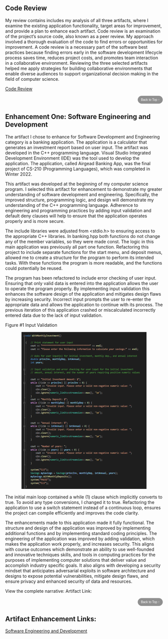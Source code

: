 


## **Code Review**
My review contains includes my analysis of all three artifacts, where I examine the existing application functionality, target areas for improvement, and provide a plan to enhance each artifact. Code review is an examination of the project’s source code, also known as a peer review. My approach involved a thorough evaluation of the code to find errors or opportunities for improvement. A code review is a necessary part of the software best practices because finding errors early in the software development lifecycle process saves time, reduces project costs, and promotes team interaction in a collaborative environment. Reviewing the three selected artifacts helped me apply strategies for building collaborative environments that enable diverse audiences to support organizational decision making in the field of computer science. 

[Code Review](https://youtu.be/6cdXHpRNkXQ)

<div style="text-align: right;">
    <a href="#">
        <button style="font-size: 10px; font-weight: 500; background: #909090; color: #ffffff; border-radius: 50px; border-style: solid; border-color: #909090; padding: 5px 8px;">Back to Top &#8593;</button>
    </a>
</div>

## **Enhancement One: Software Engineering and Development**
  The artifact I chose to enhance for Software Development and Engineering category is a banking application. The application is a calculator that generates an investment report based on user input. The artifact was developed in the C++ programming language. Visual Studio Integrated Development Environment (IDE) was the tool used to develop the application. The application, called Airgead Banking App, was the final project of CS-210 (Programming Languages), which was completed in Winter 2022.

This artifact was developed at the beginning of my computer science program. I selected this artifact for enhancement to demonstrate my greater understanding of software development and engineering. Specifically, the improved structure, programming logic, and design will demonstrate my understanding of the C++ programming language. Adherence to engineering and programming practices by adding input validation and default deny clauses will help to ensure that the application operates properly and is more secure.

The include libraries were adjusted from <stdio.h> to <iostream> ensuring access to the appropriate C++ libraries. In banking.hpp both functions do not change any of the member variables, so they were made const. The logic in this main application was previously all part one function. Refactoring this project to include separate functions for the start menu, and deposit menus, allowed me to create a structure for the program to perform its intended tasks. With these functions the program is more readable, and the functions could potentially be reused.

The program has been refactored to include error checking of user input. Ensuring that only valid data is entered into the application allows the user to operate the program properly. By implementing input validation this enhances the software design of the application and mitigates design flaws by increasing security. Incorrect input prompts the user to re-enter the appropriate data and allows the application to continue with its process. The previous iteration of this application crashed or miscalculated incorrectly entered data due to the lack of input validation.

Figure #1 Input Validation
<center>
  <img src="assets/Software1.png" height=500 width=400>
</center>

The initial main loop contained a while (1) clause which implicitly converts to true. To avoid any type conversions, I changed it to true. Refactoring the application to use a switch statement instead of a continuous loop, ensures the project can compile efficiently and improves the code clarity.

The enhancements made to this application made it fully functional. The structure and design of the application was improved by implementing additional functions and by implementing standard coding principles. The engineering of the application was improved by adding validation, which makes the application work properly, and increases security. This aligns with course outcomes which demonstrate an ability to use well-founded and innovative techniques skills, and tools in computing practices for the purposes of implementing computer solutions that deliver value and accomplish industry specific goals. It also aligns with developing a security mindset that anticipates adversarial exploits in software architecture and designs to
expose potential vulnerabilities, mitigate design flaws, and ensure privacy and enhanced security of data and resources.

View the complete narrative: 
Artifact Link: 

<div style="text-align: right;">
    <a href="#">
        <button style="font-size: 10px; font-weight: 500; background: #909090; color: #ffffff; border-radius: 50px; border-style: solid; border-color: #909090; padding: 5px 8px;">Back to Top &#8593;</button>
    </a>
</div>


## Artifact Enhancement Links:

[Software Engineering and Development](https://github.com/sdmnh1/Enhancement-One)

